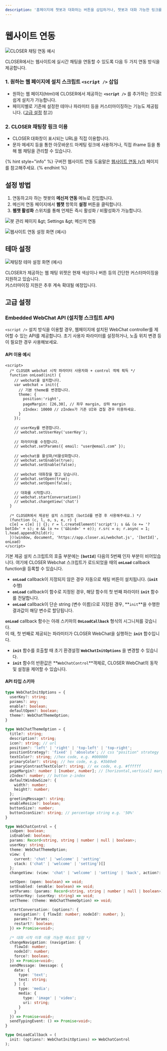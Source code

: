 ```yaml
---
description: '홈페이지에 챗봇과 대화하는 버튼을 삽입하거나, 챗봇과 대화 가능한 링크를 생성하는 방법을 확인하세요.'
---
```


# 웹사이트 연동

![CLOSER &#xCC44;&#xD305; &#xC5F0;&#xB3D9; &#xC608;&#xC2DC;](../../../.gitbook/assets/image%20%2835%29.png)

CLOSER에서는 웹사이트에 실시간 채팅을 연동할 수 있도록 다음 두 가지 연동 방식을 제공합니다.

### **1. 원하는 웹 페이지에 설치 스크립트 `<script />` 삽입**

* 원하는 웹 페이지\(html\)에 CLOSER에서 제공하는 **`<script />`** 를 추가하는 것으로 쉽게 설치가 가능합니다.
* 페이지별로 기존에 설정한 테마나 파라미터 등을 커스터마이징하는 기능도 제공됩니다. \([고급 설정](./#advanced) 참고\) 

### **2. CLOSER 채팅창 링크 이용** 

* CLOSER 대화창이 표시되는 URL을 직접 이용합니다.
* 문자 메세지 등을 통한 아웃바운드 마케팅 링크에 사용하거나, 직접 iframe 등을 통해 웹 채팅을 관리할 수 있습니다.

{% hint style="info" %}
구버전 웹사이트 연동 도움말은 [웹사이트 연동 \(v1\)](v1.md) 페이지를 참고해주세요. 
{% endhint %}

## 설정 방법 <a id="configuration"></a>

1. 연동하고자 하는 챗봇의 **메신저 연동** 메뉴로 진입합니다.
2. 메신저 연동 페이지에서 **웹챗** 항목의 **설정** 버튼을 클릭합니다.
3. **웹챗 활성화** 스위치를 통해 언제든 즉시 활성화 / 비활성화가 가능합니다.

![&#xBD07; &#xAD00;&#xB9AC; &#xD398;&#xC774;&#xC9C0; &amp;gt; Settings &amp;gt; &#xBA54;&#xC2E0;&#xC800; &#xC5F0;&#xB3D9;](../../../.gitbook/assets/image%20%2824%29.png)

![&#xC6F9;&#xC0AC;&#xC774;&#xD2B8; &#xC5F0;&#xB3D9; &#xC124;&#xC815; &#xD654;&#xBA74; \(&#xC608;&#xC2DC;\)](../../../.gitbook/assets/image%20%2863%29.png)

## 테마 설정 <a id="theme"></a>

![&#xCC44;&#xD305;&#xCC3D; &#xD14C;&#xB9C8; &#xC124;&#xC815; &#xD654;&#xBA74; \(&#xC608;&#xC2DC;\)](../../../.gitbook/assets/image%20%2864%29.png)

CLOSER가 제공하는 웹 채팅 위젯은 현재 색상이나 버튼 등의 간단한 커스터마이징을 지원하고 있습니다.  
커스터마이징 지원은 추후 계속 확대될 예정입니다.

## 고급 설정 <a id="advanced"></a>

### Embedded WebChat API \(설치형 스크립트 API\) <a id="webchat-script-api"></a>

`<script />` 설치 방식을 이용할 경우, 웹페이지에 설치된 WebChat controller를 제어할 수 있는 API를 제공합니다. 초기 사용자 파라미터를 설정하거나, 노출 위치 변경 등이 필요한 경우 사용해보세요.  

#### API 이용 예시

```markup
<script>
  /* CLOSER webchat 시작 파라미터 사용자화 + control 객체 획득 */
  function onLoad(init) {
    // webchat을 설치합니다.
    var webchat = init({
      // 기본 theme를 변경합니다.
      theme: { 
        position:'right', 
        pageMargin: [26,30], // 좌우 margin, 상하 margin
        zIndex: 10000 // zIndex가 기존 UI와 겹칠 경우 이용하세요.
      } 
    });
    
    // userKey를 변경합니다.
    // webchat.setUserKey('userKey');
    
    // 파라미터를 수정합니다.
    // webchat.setParams({ email: "user@email.com" });
    
    // webchat을 활성화/비활성화합니다.
    // webchat.setEnable(true);
    // webchat.setEnable(false);

    // webchat 대화창을 열고 닫습니다.
    // webchat.setOpen(true);
    // webchat.setOpen(false);
    
    // 대화를 시작합니다.
    // webchat.startConversation()
    // webchat.changeView('chat')
  }

  /* CLOSER에서 제공된 설치 스크립트 (botId를 변경 후 사용해주세요.) */
  (function (c, l, o, s, e, r) {
  c[e] = c[e] || {}; r = l.createElement('script'); s && (o += '?botId=' + s); e && (o += ('&bind=' + e)); r.src = o; r.async = 1; l.head.appendChild(r);
  })(window, document, 'https://app.closer.ai/webchat.js', '[botId]', onLoad)
</script>
```

기본 제공 설치 스크립트의 호출 부분에는  **`[botId]`** 다음의 5번째 인자 부분이 비어있습니다.  여기에 CLOSER Webchat 스크립트가 로드되었을 때의 **`onLoad`** callback function을 등록할 수 있습니다.

* **`onLoad`** callback이 지정되지 않은 경우 자동으로 채팅 버튼이 설치됩니다. \(**`init`** 수행\)
* **`onLoad`** callback이 함수로 지정된 경우, 해당 함수의 첫 번째 파라미터 **`init`** 함수를 전달합니다.
* **`onLoad`** callback이 단순 string \(변수 이름\)으로 지정된 경우, **`init`**을 수행한 결과값이 해당 변수로 할당됩니다.

**`onLoad`** callback 함수는 아래 스키마의 **`OnLoadCallback`** 형식의 시그니처를 갖습니다.  
이 때, 첫 번째로 제공되는 파라미터가 CLOSER WebChat을 실행하는 **`init`** 함수입니다. 

* **`init`** 함수를 호출할 때 초기 환경설정 **`WebChatInitOptions`** 을 변경할 수 있습니다.
* **`init`** 함수의 반환값은 **`WebChatControl`**객체로, CLOSER WebChat의 동작 및 설정을 제어할 수 있습니다. 

#### API 타입 스키마

```typescript
type WebChatInitOptions = {
  userKey?: string;
  params?: any;
  enable?: boolean;
  defaultOpen?: boolean;
  theme?: WebChatThemeOption;
}

type WebChatThemeOption = {
  title?: string;
  description?: string;
  icon?: string; // url
  position?: 'left' | 'right' | 'top-left' | 'top-right';
  positionStrategy?: 'fixed' | 'absolute'; // css "position" strategy
  textColor?: string; //hex code, e.g. #000000
  primaryColor?: string; // hex code, e.g. #3b80e0
  primaryContrastTextColor?: string; // ex code, e.g. #ffffff
  pageMargin?: number | [number, number]; // [horizontal,vertical] margin if provided in array
  zIndex?: number; // button z-index
  defaultWindowSize?: {
    width?: number;
    height?: number;
  };
  greetingMessage?: string;
  enableResize?: boolean;
  buttonSize?: number;
  buttonIconSize?: string; // percentage string e.g. '50%'
}

type WebChatControl = {
  isOpen: boolean;
  isEnabled: boolean;
  params: Record<string, string | number | null | boolean>;
  userKey: string;
  theme: WebChatThemeOption;
  view: { 
    current: 'chat' | 'welcome' | 'setting' 
    stack: ('chat' | 'welcome' | 'setting')[] 
  };
  changeView: (view: 'chat' | 'welcome' | 'setting' | 'back', action?: 'push' | 'pop') => void;

  setOpen: (open: boolean) => void;
  setEnabled: (enable: boolean) => void;
  setParams: (params: Record<string, string | number | null | boolean>) => void;
  setUserKey: (userKey: string) => void;
  setTheme: (theme: WebChatThemeOption) => void;
  
  startConversation: (options?: { 
    navigation?: { flowId: number; nodeId?: number; };
    params?: Params; 
    restart?: boolean;
  }) => Promise<void>;
  
  /* 대화 시작 이후 이용 가능한 메소드 일람 */
  changeNavigation: (navigation: { 
    flowId: number; 
    nodeId?: number; 
    force?: boolean; 
  }) => Promise<void>; 
  sendMessage: (message: {
    data: {
      type: 'text';
      text: string;
    } | {
      type: 'media';
      media: {
        type: 'image' | 'video';
        uri: string;
      }
    }
  }) => Promise<void>;
  sendTypingEvent: () => Promise<void>;
}

type OnLoadCallback = (
  init: (options?: WebChatInitOptions) => WebChatControl
);

```

